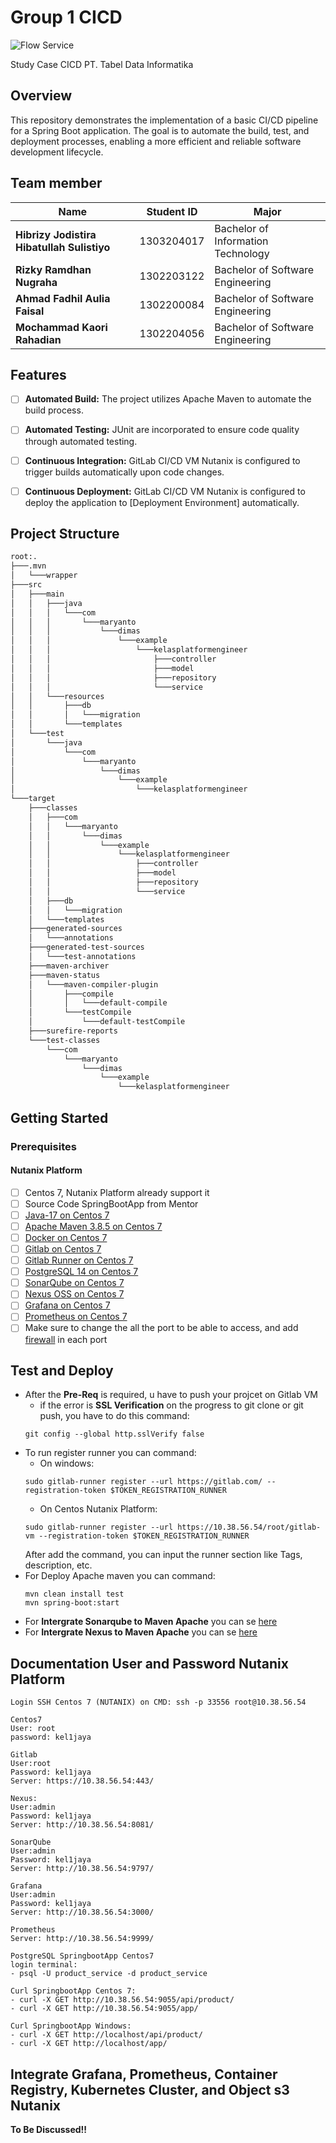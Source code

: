 # Group 1 CICD

![Flow Service](https://gitlab.com/hibrizys/gitlab-windows/-/raw/main/img/Nutanix_Services-DevSecOps.png?ref_type=heads)

Study Case CICD PT. Tabel Data Informatika

## Overview

This repository demonstrates the implementation of a basic CI/CD pipeline for a Spring Boot application. The goal is to automate the build, test, and deployment processes, enabling a more efficient and reliable software development lifecycle.

## Team member

| Name                                          | Student ID     | Major                          |
| --------------------------------------------- | -------------- | ------------------------------- |
| **Hibrizy Jodistira Hibatullah Sulistiyo**   | 1303204017     | Bachelor of Information Technology |
| **Rizky Ramdhan Nugraha**                      | 1302203122     | Bachelor of Software Engineering |
| **Ahmad Fadhil Aulia Faisal**                  | 1302200084     | Bachelor of Software Engineering |
| **Mochammad Kaori Rahadian**                  | 1302204056     | Bachelor of Software Engineering |


## Features

- [ ] **Automated Build:** The project utilizes Apache Maven to automate the build process.
- [ ] **Automated Testing:** JUnit are incorporated to ensure code quality through automated testing.
- [ ] **Continuous Integration:** GitLab CI/CD VM Nutanix is configured to trigger builds automatically upon code changes.
- [ ] **Continuous Deployment:** GitLab CI/CD VM Nutanix is configured to deploy the application to [Deployment Environment] automatically.


## Project Structure

```bash
root:.
├───.mvn
│   └───wrapper
├───src
│   ├───main
│   │   ├───java
│   │   │   └───com
│   │   │       └───maryanto
│   │   │           └───dimas
│   │   │               └───example
│   │   │                   └───kelasplatformengineer
│   │   │                       ├───controller
│   │   │                       ├───model
│   │   │                       ├───repository
│   │   │                       └───service
│   │   └───resources
│   │       ├───db
│   │       │   └───migration
│   │       └───templates
│   └───test
│       └───java
│           └───com
│               └───maryanto
│                   └───dimas
│                       └───example
│                           └───kelasplatformengineer
└───target
    ├───classes
    │   ├───com
    │   │   └───maryanto
    │   │       └───dimas
    │   │           └───example
    │   │               └───kelasplatformengineer
    │   │                   ├───controller
    │   │                   ├───model
    │   │                   ├───repository
    │   │                   └───service
    │   ├───db
    │   │   └───migration
    │   └───templates
    ├───generated-sources
    │   └───annotations
    ├───generated-test-sources
    │   └───test-annotations
    ├───maven-archiver
    ├───maven-status
    │   └───maven-compiler-plugin
    │       ├───compile
    │       │   └───default-compile
    │       └───testCompile
    │           └───default-testCompile
    ├───surefire-reports
    └───test-classes
        └───com
            └───maryanto
                └───dimas
                    └───example
                        └───kelasplatformengineer
```

## Getting Started

### Prerequisites

#### Nutanix Platform
- [ ] Centos 7, Nutanix Platform already support it
- [ ] Source Code SpringBootApp from Mentor
- [ ] [Java-17 on Centos 7](https://computingforgeeks.com/install-java-openjdk-17-on-centos-rhel-7/) 
- [ ] [Apache Maven 3.8.5 on Centos 7](https://tecadmin.net/install-apache-maven-on-centos/) 
- [ ] [Docker on Centos 7](https://docs.docker.com/engine/install/centos/) 
- [ ] [Gitlab on Centos 7](https://about.gitlab.com/install/#centos-7)
- [ ] [Gitlab Runner on Centos 7](https://www.jagoanhosting.com/tutorial/tutorial-vps/cara-install-gitlab-runner-di-centos-7)
- [ ] [PostgreSQL 14 on Centos 7](https://computingforgeeks.com/how-to-install-postgresql-14-centos-rhel-7/)
- [ ] [SonarQube on Centos 7](https://blog.yasithab.com/centos/install-sonarqube-on-centos-7/)
- [ ] [Nexus OSS on Centos 7](https://blog.yasithab.com/centos/install-nexus-repository-oss-on-centos-7/)
- [ ] [Grafana on Centos 7](https://roman-academy.medium.com/how-to-install-and-configure-grafana-on-centos-7-56c28dc04840)
- [ ] [Prometheus on Centos 7](https://rm-rf.medium.com/how-to-install-and-configure-prometheus-on-centos-7-1505e5bd7a3d)
- [ ] Make sure to change the all the port to be able to access, and add [firewall](https://www.thegeekdiary.com/how-to-open-a-ports-in-centos-rhel-7/) in each port

## Test and Deploy

- After the **Pre-Req** is required, u have to push your projcet on Gitlab VM
    - if the error is **SSL Verification** on the progress to git clone or git push, you have to do this command:
    ```
    git config --global http.sslVerify false
    ```
- To run register runner you can command:
    - On windows:
    ```
    sudo gitlab-runner register --url https://gitlab.com/ --registration-token $TOKEN_REGISTRATION_RUNNER
    ```
    - On Centos Nutanix Platform:
    ```
    sudo gitlab-runner register --url https://10.38.56.54/root/gitlab-vm --registration-token $TOKEN_REGISTRATION_RUNNER
    ```
    After add the command, you can input the runner section like Tags, description, etc.
- For Deploy Apache maven you can command:
    ```
    mvn clean install test
    mvn spring-boot:start
    ```
- For **Intergrate Sonarqube to Maven Apache** you can se [here](https://blog.knoldus.com/integrate-maven-project-sonarqube/)
- For **Intergrate Nexus to Maven Apache** you can se [here](https://stackoverflow.com/questions/50620209/integrate-maven-with-nexus-repository) 


## Documentation User and Password Nutanix Platform
```
Login SSH Centos 7 (NUTANIX) on CMD: ssh -p 33556 root@10.38.56.54

Centos7
User: root
password: kel1jaya

Gitlab
User:root
Password: kel1jaya
Server: https://10.38.56.54:443/

Nexus:
User:admin
Password: kel1jaya
Server: http://10.38.56.54:8081/	

SonarQube
User:admin
Password: kel1jaya
Server: http://10.38.56.54:9797/

Grafana
User:admin
Password: kel1jaya
Server: http://10.38.56.54:3000/

Prometheus
Server: http://10.38.56.54:9999/

PostgreSQL SpringbootApp Centos7
login terminal: 
- psql -U product_service -d product_service

Curl SpringbootApp Centos 7:
- curl -X GET http://10.38.56.54:9055/api/product/
- curl -X GET http://10.38.56.54:9055/app/

Curl SpringbootApp Windows:
- curl -X GET http://localhost/api/product/
- curl -X GET http://localhost/app/
```

## Integrate Grafana, Prometheus, Container Registry, Kubernetes Cluster, and Object s3 Nutanix

**To Be Discussed!!**